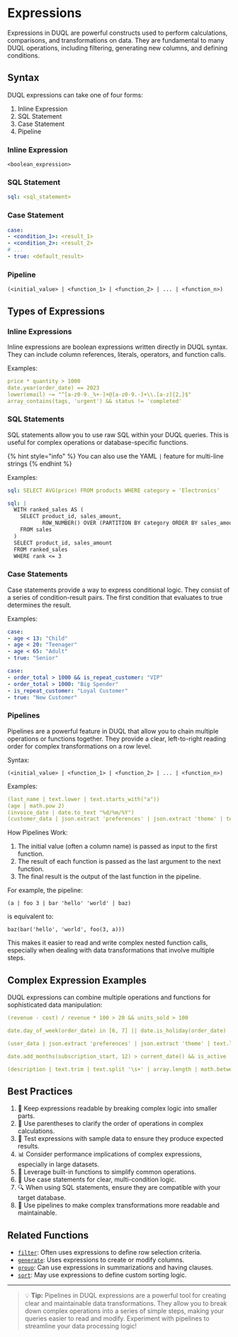 # Expressions

Expressions in DUQL are powerful constructs used to perform calculations, comparisons, and transformations on data. They are fundamental to many DUQL operations, including filtering, generating new columns, and defining conditions.

## Syntax

DUQL expressions can take one of four forms:

1. Inline Expression
2. SQL Statement
3. Case Statement
4. Pipeline

### Inline Expression

```
<boolean_expression>
```

### SQL Statement

```yaml
sql: <sql_statement>
```

### Case Statement

```yaml
case:
- <condition_1>: <result_1>
- <condition_2>: <result_2>
# ...
- true: <default_result>
```

### Pipeline

```
(<initial_value> | <function_1> | <function_2> | ... | <function_n>)
```

## Types of Expressions

### Inline Expressions

Inline expressions are boolean expressions written directly in DUQL syntax. They can include column references, literals, operators, and function calls.

Examples:

```yaml
price * quantity > 1000
date.year(order_date) == 2023
lower(email) ~= "^[a-z0-9._%+-]+@[a-z0-9.-]+\\.[a-z]{2,}$"
array_contains(tags, 'urgent') && status != 'completed'
```

### SQL Statements

SQL statements allow you to use raw SQL within your DUQL queries. This is useful for complex operations or database-specific functions.

{% hint style="info" %}
You can also use the YAML `|` feature for multi-line strings
{% endhint %}

Examples:

```yaml
sql: SELECT AVG(price) FROM products WHERE category = 'Electronics'

sql: |
  WITH ranked_sales AS (
    SELECT product_id, sales_amount,
           ROW_NUMBER() OVER (PARTITION BY category ORDER BY sales_amount DESC) AS rank
    FROM sales
  )
  SELECT product_id, sales_amount
  FROM ranked_sales
  WHERE rank <= 3
```

### Case Statements

Case statements provide a way to express conditional logic. They consist of a series of condition-result pairs. The first condition that evaluates to true determines the result.

Examples:

```yaml
case:
- age < 13: "Child"
- age < 20: "Teenager"
- age < 65: "Adult"
- true: "Senior"

case:
- order_total > 1000 && is_repeat_customer: "VIP"
- order_total > 1000: "Big Spender"
- is_repeat_customer: "Loyal Customer"
- true: "New Customer"
```

### Pipelines

Pipelines are a powerful feature in DUQL that allow you to chain multiple operations or functions together. They provide a clear, left-to-right reading order for complex transformations on a row level.

Syntax:

```
(<initial_value> | <function_1> | <function_2> | ... | <function_n>)
```

Examples:

```yaml
(last_name | text.lower | text.starts_with("a"))
(age | math.pow 2)
(invoice_date | date.to_text "%d/%m/%Y")
(customer_data | json.extract 'preferences' | json.extract 'theme' | text.lower | text.equals 'dark')
```

How Pipelines Work:

1. The initial value (often a column name) is passed as input to the first function.
2. The result of each function is passed as the last argument to the next function.
3. The final result is the output of the last function in the pipeline.

For example, the pipeline:

```
(a | foo 3 | bar 'hello' 'world' | baz)
```

is equivalent to:

```
baz(bar('hello', 'world', foo(3, a)))
```

This makes it easier to read and write complex nested function calls, especially when dealing with data transformations that involve multiple steps.

## Complex Expression Examples

DUQL expressions can combine multiple operations and functions for sophisticated data manipulation:

```yaml
(revenue - cost) / revenue * 100 > 20 && units_sold > 100

date.day_of_week(order_date) in [6, 7] || date.is_holiday(order_date)

(user_data | json.extract 'preferences' | json.extract 'theme' | text.lower | text.equals 'dark')

date.add_months(subscription_start, 12) > current_date() && is_active

(description | text.trim | text.split '\s+' | array.length | math.between 50 100)
```

## Best Practices

1. 🧠 Keep expressions readable by breaking complex logic into smaller parts.
2. 🔢 Use parentheses to clarify the order of operations in complex calculations.
3. 🧪 Test expressions with sample data to ensure they produce expected results.
4. 📊 Consider performance implications of complex expressions, especially in large datasets.
5. 🚀 Leverage built-in functions to simplify common operations.
6. 📝 Use case statements for clear, multi-condition logic.
7. 🔍 When using SQL statements, ensure they are compatible with your target database.
8. 🔗 Use pipelines to make complex transformations more readable and maintainable.

## Related Functions

* [`filter`](filter.md): Often uses expressions to define row selection criteria.
* [`generate`](../intermediate/generate.md): Uses expressions to create or modify columns.
* [`group`](../intermediate/group.md): Can use expressions in summarizations and having clauses.
* [`sort`](sort.md): May use expressions to define custom sorting logic.

***

> 💡 **Tip:** Pipelines in DUQL expressions are a powerful tool for creating clear and maintainable data transformations. They allow you to break down complex operations into a series of simple steps, making your queries easier to read and modify. Experiment with pipelines to streamline your data processing logic!
